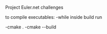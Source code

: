 Project Euler.net challenges

to compile executables:
-while inside build run

-cmake .
-cmake --build
